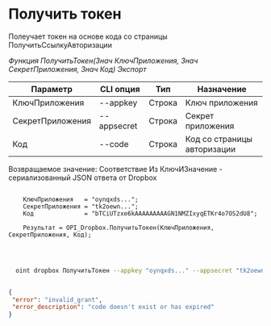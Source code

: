 ﻿---
sidebar_position: 2
---

# Получить токен
 Полеучает токен на основе кода со страницы ПолучитьСсылкуАвторизации


*Функция ПолучитьТокен(Знач КлючПриложения, Знач СекретПриложения, Знач Код) Экспорт*

  | Параметр | CLI опция | Тип | Назначение |
  |-|-|-|-|
  | КлючПриложения | --appkey | Строка | Ключ приложения |
  | СекретПриложения | --appsecret | Строка | Секрет приложения |
  | Код | --code | Строка | Код со страницы авторизации |

  
  Возвращаемое значение:   Соответствие Из КлючИЗначение - сериализованный JSON ответа от Dropbox

```bsl title="Пример кода"
	
    КлючПриложения   = "oynqxds...";
    СекретПриложения = "tk2oewn...";
    Код              = "bTCiUTzxe6kAAAAAAAAAGN1NMZIxyqETKr4o7OS2dU8";

    Результат = OPI_Dropbox.ПолучитьТокен(КлючПриложения, СекретПриложения, Код);

	
```

```sh title="Пример команды CLI"
    
  oint dropbox ПолучитьТокен --appkey "oynqxds..." --appsecret "tk2oewn..." --code "bTCiUTzxe6kAAAAAAAAAGN1NMZIxyqETKr4o7OS2dU8"


```


```json title="Результат"

{
 "error": "invalid_grant",
 "error_description": "code doesn't exist or has expired"
}

```
